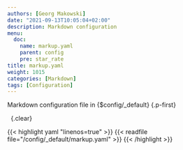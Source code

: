 ```yaml
---
authors: [Georg Makowski]
date: "2021-09-13T10:05:04+02:00"
description: Markdown configuration
menu:
  doc:
    name: markup.yaml
    parent: config
    pre: star_rate
title: markup.yaml
weight: 1015
categories: [Markdown]
tags: [Configuration]
---
```


Markdown configuration file in {$config/_default}
{.p-first} <!--more-->

&nbsp;
{.clear}

{{< highlight yaml "linenos=true" >}}
{{< readfile file="/config/_default/markup.yaml" >}}
{{< /highlight >}}
